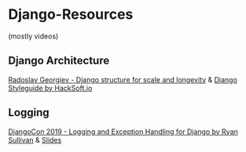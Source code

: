 # Django-Resources
(mostly videos)

## Django Architecture
[Radoslav Georgiev - Django structure for scale and longevity](https://www.youtube.com/watch?v=yG3ZdxBb1oo) & [Django Styleguide by HackSoft.io](https://github.com/HackSoftware/Django-Styleguide)

## Logging
[DjangoCon 2019 - Logging and Exception Handling for Django by Ryan Sullivan](https://www.youtube.com/watch?v=ziegOuE7M4A) & [Slides](https://github.com/rgs258/logging_in_django/blob/master/Logging%20and%20Exception%20Handling%20for%20Django%20V2-20190923.pdf)

